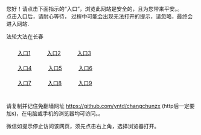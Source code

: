 您好！请点击下面指示的“入口”，浏览此网站是安全的，且为您带来平安。。 <br/>
点击入口后，请耐心等待， 过程中可能会出现无法打开的提示，请忽略，最终会进入网站. </br>

法轮大法在长春<br/>
<div style="padding:10px"><a style="margin:20px" target="_blank" href="https://d331jzfgz13ak0.cloudfront.net/2Qpsp?ukccbxg" id="ccLink1" rel="nofollow">入口1</a> <a target="_blank" style="margin:20px" href="https://d172mi4mfemcik.cloudfront.net/2Qpsp?vmpxzpax" id="ccLink2" rel="nofollow">入口2</a> <a style="margin:20px" target="_blank" href="https://d1qzxl9p7t3cgo.cloudfront.net/2Qpsp?qefah" id="ccLink3" rel="nofollow">入口3</a></div>

<div style="padding:10px" ><a style="margin:20px" target="_blank" href="https://d331jzfgz13ak0.cloudfront.net/2Qpsp?ukccbxg" id="ccLink4" rel="nofollow">入口4</a> <a style="margin:20px" href="https://d172mi4mfemcik.cloudfront.net/2Qpsp?vmpxzpax" target="_blank" id="ccLink5" rel="nofollow">入口5</a> <a style="margin:20px" href="https://d1qzxl9p7t3cgo.cloudfront.net/2Qpsp?qefah" target="_blank" id="ccLink6" rel="nofollow">入口6</a></div>

<div style="padding:10px"><a style="margin:20px" target="_blank" href="https://d331jzfgz13ak0.cloudfront.net/2Qpsp?ukccbxg" id="ccLink7" rel="nofollow">入口7</a> <a style="margin:20px" href="https://d172mi4mfemcik.cloudfront.net/2Qpsp?vmpxzpax" target="_blank" id="ccLink8" rel="nofollow">入口8</a> <a style="margin:20px" target="_blank" href="https://d1qzxl9p7t3cgo.cloudfront.net/2Qpsp?qefah" id="ccLink9" rel="nofollow">入口9</a></div>

<br/>



请复制并记住免翻墙网址 https://github.com/yntd/changchunzx (http后一定要加s)，在电脑或手机的浏览器均可访问。。<br/>

微信如提示停止访问该网页，须先点击右上角，选择浏览器打开。
